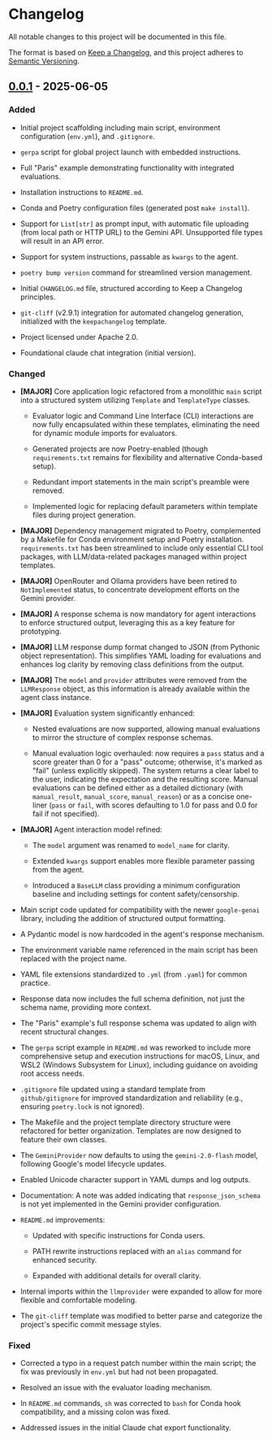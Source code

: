 # Changelog

All notable changes to this project will be documented in this file.

The format is based on [Keep a Changelog](https://keepachangelog.com/en/1.0.0/),
and this project adheres to [Semantic Versioning](https://semver.org/spec/v2.0.0.html).

## [0.0.1] - 2025-06-05

<!--- This section was initially generated with Gemini 2.5 Pro (preview) on 2025-06-06, see chats/2025/06/06/gemini/ --->

### Added

-   Initial project scaffolding including main script, environment configuration (`env.yml`), and `.gitignore`.

-   `gerpa` script for global project launch with embedded instructions.

-   Full "Paris" example demonstrating functionality with integrated evaluations.

-   Installation instructions to `README.md`.

-   Conda and Poetry configuration files (generated post `make install`).

-   Support for `List[str]` as prompt input, with automatic file uploading (from local path or HTTP URL) to the Gemini API. Unsupported file types will result in an API error.

-   Support for system instructions, passable as `kwargs` to the agent.

-   `poetry bump version` command for streamlined version management.

-   Initial `CHANGELOG.md` file, structured according to Keep a Changelog principles.

-   `git-cliff` (v2.9.1) integration for automated changelog generation, initialized with the `keepachangelog` template.

-   Project licensed under Apache 2.0.

-   Foundational claude chat integration (initial version).

### Changed

-   **[MAJOR]** Core application logic refactored from a monolithic `main` script into a structured system utilizing `Template` and `TemplateType` classes.

    -   Evaluator logic and Command Line Interface (CLI) interactions are now fully encapsulated within these templates, eliminating the need for dynamic module imports for evaluators.

    -   Generated projects are now Poetry-enabled (though `requirements.txt` remains for flexibility and alternative Conda-based setup).

    -   Redundant import statements in the main script's preamble were removed.

    -   Implemented logic for replacing default parameters within template files during project generation.

-   **[MAJOR]** Dependency management migrated to Poetry, complemented by a Makefile for Conda environment setup and Poetry installation. `requirements.txt` has been streamlined to include only essential CLI tool packages, with LLM/data-related packages managed within project templates.

-   **[MAJOR]** OpenRouter and Ollama providers have been retired to `NotImplemented` status, to concentrate development efforts on the Gemini provider.

-   **[MAJOR]** A response schema is now mandatory for agent interactions to enforce structured output, leveraging this as a key feature for prototyping.

-   **[MAJOR]** LLM response dump format changed to JSON (from Pythonic object representation). This simplifies YAML loading for evaluations and enhances log clarity by removing class definitions from the output.

-   **[MAJOR]** The `model` and `provider` attributes were removed from the `LLMResponse` object, as this information is already available within the agent class instance.

-   **[MAJOR]** Evaluation system significantly enhanced:

    -   Nested evaluations are now supported, allowing manual evaluations to mirror the structure of complex response schemas.

    -   Manual evaluation logic overhauled: now requires a `pass` status and a score greater than 0 for a "pass" outcome; otherwise, it's marked as "fail" (unless explicitly skipped). The system returns a clear label to the user, indicating the expectation and the resulting score. Manual evaluations can be defined either as a detailed dictionary (with `manual_result`, `manual_score`, `manual_reason`) or as a concise one-liner (`pass` or `fail`, with scores defaulting to 1.0 for pass and 0.0 for fail if not specified).

-   **[MAJOR]** Agent interaction model refined:

    -   The `model` argument was renamed to `model_name` for clarity.

    -   Extended `kwargs` support enables more flexible parameter passing from the agent.

    -   Introduced a `BaseLLM` class providing a minimum configuration baseline and including settings for content safety/censorship.

-   Main script code updated for compatibility with the newer `google-genai` library, including the addition of structured output formatting.

-   A Pydantic model is now hardcoded in the agent's response mechanism.

-   The environment variable name referenced in the main script has been replaced with the project name.

-   YAML file extensions standardized to `.yml` (from `.yaml`) for common practice.

-   Response data now includes the full schema definition, not just the schema name, providing more context.

-   The "Paris" example's full response schema was updated to align with recent structural changes.

-   The `gerpa` script example in `README.md` was reworked to include more comprehensive setup and execution instructions for macOS, Linux, and WSL2 (Windows Subsystem for Linux), including guidance on avoiding root access needs.

-   `.gitignore` file updated using a standard template from `github/gitignore` for improved standardization and reliability (e.g., ensuring `poetry.lock` is not ignored).

-   The Makefile and the project template directory structure were refactored for better organization. Templates are now designed to feature their own classes.

-   The `GeminiProvider` now defaults to using the `gemini-2.0-flash` model, following Google's model lifecycle updates.

-   Enabled Unicode character support in YAML dumps and log outputs.

-   Documentation: A note was added indicating that `response_json_schema` is not yet implemented in the Gemini provider configuration.

-   `README.md` improvements:

    -   Updated with specific instructions for Conda users.

    -   PATH rewrite instructions replaced with an `alias` command for enhanced security.

    -   Expanded with additional details for overall clarity.

-   Internal imports within the `llmprovider` were expanded to allow for more flexible and comfortable modeling.

-   The `git-cliff` template was modified to better parse and categorize the project's specific commit message styles.

### Fixed

-   Corrected a typo in a request patch number within the main script; the fix was previously in `env.yml` but had not been propagated.

-   Resolved an issue with the evaluator loading mechanism.

-   In `README.md` commands, `sh` was corrected to `bash` for Conda hook compatibility, and a missing colon was fixed.

-   Addressed issues in the initial Claude chat export functionality.

[unreleased]: https://github.com/pvzhelnov/gerpa/compare/v0.0.1...HEAD
[0.0.1]: https://github.com/pvzhelnov/gerpa/releases/tag/v0.0.1
